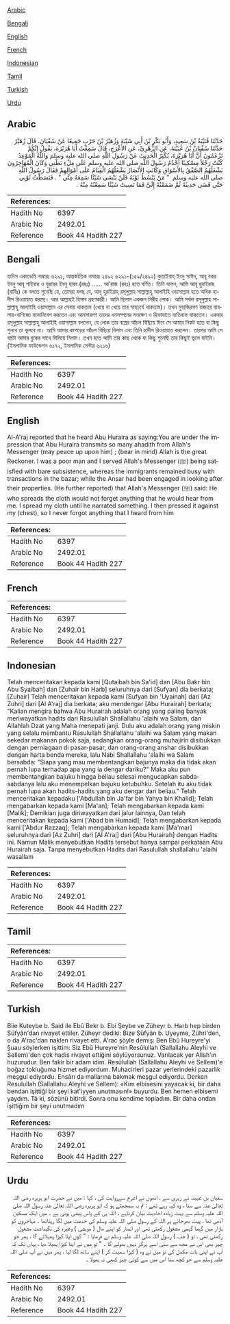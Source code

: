 [Arabic](#arabic)

[Bengali](#bengali)

[English](#english)

[French](#french)

[Indonesian](#indonesian)

[Tamil](#tamil)

[Turkish](#turkish)

[Urdu](#urdu)

## Arabic


<div dir="rtl" lang="ar" style={{fontSize:'larger',backgroundColor:'#f8f9fa',padding:20}}>
حَدَّثَنَا قُتَيْبَةُ بْنُ سَعِيدٍ، وَأَبُو بَكْرِ بْنُ أَبِي شَيْبَةَ وَزُهَيْرُ بْنُ حَرْبٍ جَمِيعًا عَنْ سُفْيَانَ، قَالَ زُهَيْرٌ حَدَّثَنَا سُفْيَانُ بْنُ عُيَيْنَةَ، عَنِ الزُّهْرِيِّ، عَنِ الأَعْرَجِ، قَالَ سَمِعْتُ أَبَا هُرَيْرَةَ، يَقُولُ إِنَّكُمْ تَزْعُمُونَ أَنَّ أَبَا هُرَيْرَةَ، يُكْثِرُ الْحَدِيثَ عَنْ رَسُولِ اللَّهِ صلى الله عليه وسلم وَاللَّهُ الْمَوْعِدُ كُنْتُ رَجُلاً مِسْكِينًا أَخْدُمُ رَسُولَ اللَّهِ صلى الله عليه وسلم عَلَى مِلْءِ بَطْنِي وَكَانَ الْمُهَاجِرُونَ يَشْغَلُهُمُ الصَّفْقُ بِالأَسْوَاقِ وَكَانَتِ الأَنْصَارُ يَشْغَلُهُمُ الْقِيَامُ عَلَى أَمْوَالِهِمْ فَقَالَ رَسُولُ اللَّهِ صلى الله عليه وسلم ‏ "‏ مَنْ يَبْسُطُ ثَوْبَهُ فَلَنْ يَنْسَى شَيْئًا سَمِعَهُ مِنِّي ‏"‏ ‏.‏ فَبَسَطْتُ ثَوْبِي حَتَّى قَضَى حَدِيثَهُ ثُمَّ ضَمَمْتُهُ إِلَىَّ فَمَا نَسِيتُ شَيْئًا سَمِعْتُهُ مِنْهُ ‏.‏
</div>
<div style={{backgroundColor:'#f8f9fa',padding:20, marginBottom: 10}}><table> <thead> <tr> <th>References:</th> <th></th> </tr> </thead> <tbody><tr><td>Hadith No</td><td>6397</td></tr><tr><td>Arabic No</td><td>2492.01</td></tr><tr><td>Reference</td><td>Book 44 Hadith 227</td></tr></tbody></table></div>

## Bengali


<div dir="ltr" lang="bn" style={{fontSize:'larger',backgroundColor:'#f8f9fa',padding:20}}>
হাদিস একাডেমি নাম্বারঃ ৬২৯১, আন্তর্জাতিক নাম্বারঃ ২৪৯২ ৬২৯১-(১৫৯/২৪৯২) কুতাইবাহ্ ইবনু সাঈদ, আবূ বকর ইবনু আবূ শাইবাহ ও যুহায়র ইবনু হারব (রহঃ) ...... আ'রাজ (রহঃ) হতে বর্ণিত। তিনি বলেন, আমি আবূ হুরাইরাহ (রাযিঃ) কে বলতে শুনেছি যে, তোমরা বলছ যে, আবূ হুরাইরাহ্ রসূলুল্লাহ সাল্লাল্লাহু আলাইহি ওয়াসাল্লাম হতে অধিক হাদীস রিওয়ায়াত করছে। আর আল্লাহই হিসাব গ্রহণকারী। আমি ছিলাম একজন নিরীহ লোক। আমি সর্বদা রসূলুল্লাহ সাল্লাল্লাহু আলাইহি ওয়াসাল্লাম এর সেবায় থাকতাম (খেয়ে না খেয়ে তার সাহচর্যে থাকতাম)। তখন মুহাজিরগণ বাজারে ব্যবসায়-বাণিজ্যে মনোনিবেশ করতেন এবং আনসারগণ তাদের ধনসম্পদের সংরক্ষণ ও হিফাযাতে ব্যতিব্যস্ত থাকতেন। একবার রসূলুল্লাহ সাল্লাল্লাহু আলাইহি ওয়াসাল্লাম বললেন, যে লোক তার বস্ত্রের আঁচল বিছিয়ে দিবে সে আমার নিকট হতে যা কিছু শুনবে তা ভুলবে না। আমি আমার কাপড়ের আঁচল বিছিয়ে দিলাম এবং তিনি হাদীস রিওয়ায়াত করলেন। তারপর আমি সে বস্ত্রটা আমার বুকের সাথে মিলিয়ে নিলাম। তখন হতে আমি তার কাছ থেকে যা কিছু শুনেছি তার কিছুই ভুলে যাইনি। (ইসলামিক ফাউন্ডেশন ৬১৭২, ইসলামিক সেন্টার ৬২১৬)
</div>
<div style={{backgroundColor:'#f8f9fa',padding:20, marginBottom: 10}}><table> <thead> <tr> <th>References:</th> <th></th> </tr> </thead> <tbody><tr><td>Hadith No</td><td>6397</td></tr><tr><td>Arabic No</td><td>2492.01</td></tr><tr><td>Reference</td><td>Book 44 Hadith 227</td></tr></tbody></table></div>

## English


<div dir="ltr" lang="en" style={{fontSize:'larger',backgroundColor:'#f8f9fa',padding:20}}>
Al-A'raj reported that he heard Abu Huraira as saying:You are under the impression that Abu Huraira transmits so many ahadith from Allah's Messenger (may peace up upon him) ; (bear in mind) Allah is the great Reckoner. I was a poor man and I served Allah's Messenger (ﷺ) being satisfied with bare subsistence, whereas the immigrants remained busy with transactions in the bazar; while the Ansar had been engaged in looking after their properties. (He further reported) that Allah's Messenger (ﷺ) said: He who spreads the cloth would not forget anything that he would hear from me. I spread my cloth until he narrated something. I then pressed it against my (chest), so I never forgot anything that I heard from him
</div>
<div style={{backgroundColor:'#f8f9fa',padding:20, marginBottom: 10}}><table> <thead> <tr> <th>References:</th> <th></th> </tr> </thead> <tbody><tr><td>Hadith No</td><td>6397</td></tr><tr><td>Arabic No</td><td>2492.01</td></tr><tr><td>Reference</td><td>Book 44 Hadith 227</td></tr></tbody></table></div>

## French


<div dir="ltr" lang="fr" style={{fontSize:'larger',backgroundColor:'#f8f9fa',padding:20}}>

</div>
<div style={{backgroundColor:'#f8f9fa',padding:20, marginBottom: 10}}><table> <thead> <tr> <th>References:</th> <th></th> </tr> </thead> <tbody><tr><td>Hadith No</td><td>6397</td></tr><tr><td>Arabic No</td><td>2492.01</td></tr><tr><td>Reference</td><td>Book 44 Hadith 227</td></tr></tbody></table></div>

## Indonesian


<div dir="ltr" lang="id" style={{fontSize:'larger',backgroundColor:'#f8f9fa',padding:20}}>
Telah menceritakan kepada kami [Qutaibah bin Sa'id] dan [Abu Bakr bin Abu Syaibah] dan [Zuhair bin Harb] seluruhnya dari [Sufyan] dia berkata; [Zuhair] Telah menceritakan kepada kami [Sufyan bin 'Uyainah] dari [Az Zuhri] dari [Al A'raj] dia berkata; aku mendengar [Abu Hurairah] berkata; "Kalian mengira bahwa Abu Hurairah adalah orang yang paling banyak meriwayatkan hadits dari Rasulullah Shallallahu 'alaihi wa Salam, dan Allahlah Dzat yang Maha menepati janji. Dulu aku adalah orang yang miskin yang selalu membantu Rasulullah Shallallahu 'alaihi wa Salam yang makan sekedar makanan pokok saja, sedangkan orang-orang muhajirin disibukkan dengan perniagaan di pasar-pasar, dan orang-orang anshar disibukkan dengan harta benda mereka, lalu Nabi Shallallahu 'alaihi wa Salam bersabda: "Siapa yang mau membentangkan bajunya maka dia tidak akan pernah lupa terhadap apa yang ia dengar dariku?" Maka aku pun membentangkan bajuku hingga beliau selesai mengucapkan sabda-sabdanya lalu aku menempelkan bajuku ketubuhku. Setelah itu aku tidak pernah lupa akan hadits-hadits yang aku dengar dari beliau." Telah menceritakan kepadaku ['Abdullah bin Ja'far bin Yahya bin Khalid]; Telah mengabarkan kepada kami [Ma'an]; Telah mengabarkan kepada kami [Malik]; Demikian juga diriwayatkan dari jalur lainnya, Dan telah menceritakan kepada kami ['Abad bin Humaid]; Telah mengabarkan kepada kami ['Abdur Razzaq]; Telah mengabarkan kepada kami [Ma'mar] seluruhnya dari [Az Zuhri] dari [Al A'raj] dari [Abu Hurairah] dengan Hadits ini. Namun Malik menyebutkan Hadits tersebut hanya sampai perkataan Abu Hurairah saja. Tanpa menyebutkan Hadits dari Rasulullah shallallahu 'alaihi wasallam
</div>
<div style={{backgroundColor:'#f8f9fa',padding:20, marginBottom: 10}}><table> <thead> <tr> <th>References:</th> <th></th> </tr> </thead> <tbody><tr><td>Hadith No</td><td>6397</td></tr><tr><td>Arabic No</td><td>2492.01</td></tr><tr><td>Reference</td><td>Book 44 Hadith 227</td></tr></tbody></table></div>

## Tamil


<div dir="ltr" lang="ta" style={{fontSize:'larger',backgroundColor:'#f8f9fa',padding:20}}>

</div>
<div style={{backgroundColor:'#f8f9fa',padding:20, marginBottom: 10}}><table> <thead> <tr> <th>References:</th> <th></th> </tr> </thead> <tbody><tr><td>Hadith No</td><td>6397</td></tr><tr><td>Arabic No</td><td>2492.01</td></tr><tr><td>Reference</td><td>Book 44 Hadith 227</td></tr></tbody></table></div>

## Turkish


<div dir="ltr" lang="tr" style={{fontSize:'larger',backgroundColor:'#f8f9fa',padding:20}}>
Biie Kuteybe b. Said ile Ebû Bekr b. Ebi Şeybe ve Züheyr b. Harb hep birden Süfyân'dan rivayet ettiler. Züheyr dediki: Bize Süfyân b. Uyeyme, Zühri'den, o da A'rac'dan naklen rivayet etti. A'rac şöyle demiş: Ben Ebû Hureyre'yi §uau söylerken işittim: Siz Ebû Hureyre'nin Resûlullah (Sallallahu Aleyhi ve Sellem)'den çok hadis rivayet ettiğini söylüyorsunuz. Varılacak yer Allah'ın huzurudur. Ben fakir bir adam idim. Resûlullah (Sallallahu Aleyhi ve Sellem)'e boğaz tokluğuma hizmet ediyordum. Muhacirleri pazar yerlerindeki pazarlık meşgul ediyordu. Ensârı da mallarına bakmak meşgul ediyordu. Derken Resulullah (Sallallahu Aleyhi ve Sellem): «Kim elbisesini yayacak ki, bir daha bendan işittiği bir şeyi kat'iyyen unutmasın!» buyurdu. Ben hemen elbisemi yaydım. Tâ ki, sözünü bitirdi. Sonra onu kendime topladım. Bir daha ondan işittiğim bir şeyi unutmadım
</div>
<div style={{backgroundColor:'#f8f9fa',padding:20, marginBottom: 10}}><table> <thead> <tr> <th>References:</th> <th></th> </tr> </thead> <tbody><tr><td>Hadith No</td><td>6397</td></tr><tr><td>Arabic No</td><td>2492.01</td></tr><tr><td>Reference</td><td>Book 44 Hadith 227</td></tr></tbody></table></div>

## Urdu


<div dir="rtl" lang="ur" style={{fontSize:'larger',backgroundColor:'#f8f9fa',padding:20}}>
سفیان بن عیینہ نے زہری سے ، انھوں نے اعرج سےروایت کی ، کہا : میں نے حضرت ابو ہریرہ رضی اللہ تعالیٰ عنہ سے سنا ، وہ کہہ رہے تھے : تم یہ سمجھتے ہو کہ ابو ہریرہ رضی اللہ تعالیٰ عنہ رسول اللہ صلی اللہ علیہ وسلم سے بہت زیادہ احادیث بیان کرتاہے ، اللہ ہی کے پاس پیشی ہونی ہے ۔ میں ایک مسکین آدمی تھا ، پیٹ بھرجانے پر اللہ کے رسول صلی اللہ علیہ وسلم کی خدمت میں لگا رہتاتھا ۔ مہاجروں کو بازار میں گہما گہمی مشغول رکھتی تھی اور انصار کو اپنے مال ( مویشی ) وغیرہ کی نگہداشت مشغول رکھتی تھی ، تو ( جب ) رسول اللہ صلی اللہ علیہ وسلم نے فرمایا : " کون اپنا کپڑا پھیلائے گا ، پھر جو چیز بھی اس نے مجھ سے سنی اسے ہرگز نہیں بھولے گا ۔ " تو میں نے اپنا کپڑا پھیلا دیا ، یہاں تک کہ آپ نے اپنی بات مکمل کی تو میں نے وہ ( کپڑا سمیٹ کر ) اپنے ساتھ لگا لیا ، پھر میں نے آپ صلی اللہ علیہ وسلم سے جو کچھ سنا اس میں سے کوئی چیز کبھی نہ بھولا ۔
</div>
<div style={{backgroundColor:'#f8f9fa',padding:20, marginBottom: 10}}><table> <thead> <tr> <th>References:</th> <th></th> </tr> </thead> <tbody><tr><td>Hadith No</td><td>6397</td></tr><tr><td>Arabic No</td><td>2492.01</td></tr><tr><td>Reference</td><td>Book 44 Hadith 227</td></tr></tbody></table></div>